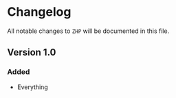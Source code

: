 # Changelog

All notable changes to `ZHP` will be documented in this file.

## Version 1.0

### Added
- Everything
